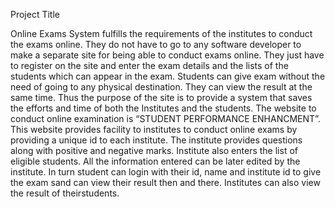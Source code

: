 Project Title

Online Exams System fulfills the requirements of the institutes to conduct the exams online. They do not have to go to any software developer to make a separate site for being able to conduct exams online. They just have to register on the site and enter the exam details and the lists of the students which can appear in the exam. Students can give exam without the need of going to any physical destination. They can view the result at the same time. Thus the purpose of the site is to provide a system that saves the efforts and time of both the Institutes and the students.
The website to conduct online examination is “STUDENT PERFORMANCE ENHANCMENT”. This website provides facility to institutes to conduct online exams by providing a unique id to each institute. The institute provides questions along with positive and negative marks. Institute also enters the list of eligible students. All the information entered can be later edited by the institute. In turn student can login with their id, name and institute id to give the exam sand can view their result then and there. Institutes can also view the result of theirstudents.
